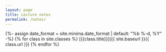 ```yaml
---
layout: page
title: Lecture notes
permalink: /notes/
---
```


{%- assign date_format = site.minima.date_format | default: "%b %-d, %Y" -%}
{% for class in site.classes %}
  [{{class.title}}]({{ site.baseurl }}{{ class.url }})
{% endfor %}

